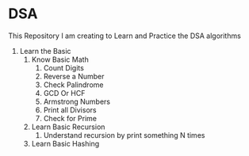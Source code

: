 # DSA
This Repository I am creating to Learn and Practice the DSA algorithms

1. Learn the Basic
   1. Know Basic Math
      1. Count Digits
      2. Reverse a Number
      3. Check Palindrome
      4. GCD Or HCF
      5. Armstrong Numbers
      6. Print all Divisors
      7. Check for Prime
   2. Learn Basic Recursion
      1. Understand recursion by print something N times
   3. Learn Basic Hashing
